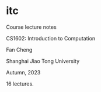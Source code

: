 # itc
Course lecture notes

CS1602: Introduction to Computation



Fan Cheng

Shanghai Jiao Tong University

Autumn, 2023



16 lectures.

